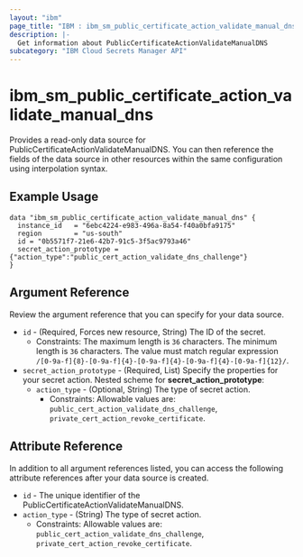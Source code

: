 ```yaml
---
layout: "ibm"
page_title: "IBM : ibm_sm_public_certificate_action_validate_manual_dns" (Beta)
description: |-
  Get information about PublicCertificateActionValidateManualDNS
subcategory: "IBM Cloud Secrets Manager API"
---
```


# ibm_sm_public_certificate_action_validate_manual_dns

Provides a read-only data source for PublicCertificateActionValidateManualDNS. You can then reference the fields of the data source in other resources within the same configuration using interpolation syntax.

## Example Usage

```hcl
data "ibm_sm_public_certificate_action_validate_manual_dns" {
  instance_id   = "6ebc4224-e983-496a-8a54-f40a0bfa9175"
  region        = "us-south"
  id = "0b5571f7-21e6-42b7-91c5-3f5ac9793a46"
  secret_action_prototype = {"action_type":"public_cert_action_validate_dns_challenge"}
}
```

## Argument Reference

Review the argument reference that you can specify for your data source.

* `id` - (Required, Forces new resource, String) The ID of the secret.
  * Constraints: The maximum length is `36` characters. The minimum length is `36` characters. The value must match regular expression `/[0-9a-f]{8}-[0-9a-f]{4}-[0-9a-f]{4}-[0-9a-f]{4}-[0-9a-f]{12}/`.
* `secret_action_prototype` - (Required, List) Specify the properties for your secret action.
Nested scheme for **secret_action_prototype**:
	* `action_type` - (Optional, String) The type of secret action.
	  * Constraints: Allowable values are: `public_cert_action_validate_dns_challenge`, `private_cert_action_revoke_certificate`.

## Attribute Reference

In addition to all argument references listed, you can access the following attribute references after your data source is created.

* `id` - The unique identifier of the PublicCertificateActionValidateManualDNS.
* `action_type` - (String) The type of secret action.
  * Constraints: Allowable values are: `public_cert_action_validate_dns_challenge`, `private_cert_action_revoke_certificate`.

